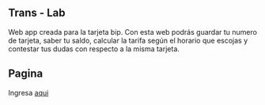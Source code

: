 ## Trans - Lab

Web app creada para la tarjeta bip. Con esta web podrás guardar tu numero de tarjeta, saber tu saldo, calcular la tarifa según el horario que escojas y contestar tus dudas con respecto a la misma tarjeta. 

## Pagina
Ingresa [aqui](https://natalialt.github.io/transLab/) 
